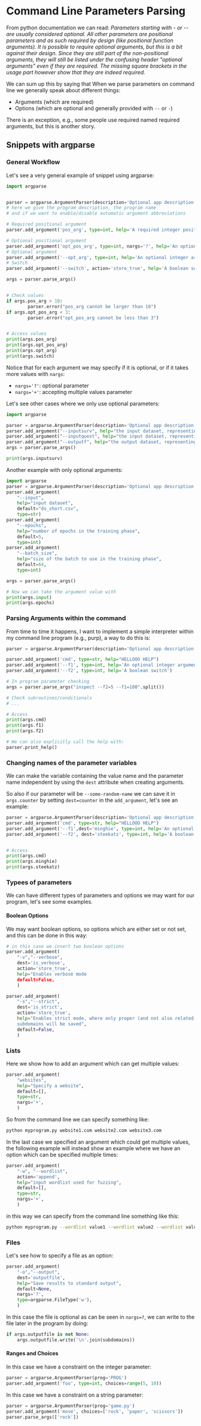 # Command Line Parameters Parsing

From python documentation we can read:
*Parameters starting with - or -- are usually considered optional. 
All other parameters are positional parameters and as such 
required by design (like positional function arguments). 
It is possible to require optional arguments, but this is a bit 
against their design. Since they are still part of the non-positional 
arguments, they will still be listed under the confusing header 
"optional arguments" even if they are required. The missing square 
brackets in the usage part however show that they are indeed required.*

We can sum up this by saying that When we parse parameters on command line 
we generally speak about different things:
* Arguments (which are required)
* Options (which are optional and generally provided with `--` or `-`)

There is an exception, e.g., some people use required named required
arguments, but this is another story.


## Snippets with argparse

### General Workflow

Let's see a very general example of snippet using argparse:
```python
import argparse 


parser = argparse.ArgumentParser(description='Optional app description', prog='myprog', allow_abbrev=False)
# here we give the program description, the program name
# and if we want to enable/disable automatic argument abbreviations

# Required positional argument
parser.add_argument('pos_arg', type=int, help='A required integer positional argument')

# Optional positional argument
parser.add_argument('opt_pos_arg', type=int, nargs='?', help='An optional integer positional argument')
# Optional argument
parser.add_argument('--opt_arg', type=int, help='An optional integer argument')
# Switch
parser.add_argument('--switch', action='store_true', help='A boolean switch')

args = parser.parse_args()


# Check values
if args.pos_arg > 10:
        parser.error("pos_arg cannot be larger than 10")
if args.opt_pos_arg < 3:
        parser.error("opt_pos_arg cannot be less than 3")


# Access values
print(args.pos_arg)
print(args.opt_pos_arg)
print(args.opt_arg)
print(args.switch)
```
Notice that for each argument we may specify if it is optional, or if it takes
more values with `nargs`:
* `nargs='?'`: optional parameter
* `nargs='+'`: accepting multiple values parameter

Let's see other cases where we only use optional parameters:


```python
import argparse

parser = argparse.ArgumentParser(description='Optional app description')
parser.add_argument("--inputsurv", help="the input dataset, representing the good judgement yearly survey csv file")
parser.add_argument("--inputquest", help="the input dataset, representing the good judgement yearly survey csv file")
parser.add_argument("--outputf", help="the output dataset, representing a processed file that can be used to feed a general neural network")
args = parser.parse_args()

print(args.inputsurv)
```


Another example with only optional arguments:
```python
import argparse
parser = argparse.ArgumentParser(description='Optional app description')
parser.add_argument(
    "--input",
    help="input dataset",
    default="ds_short.csv",
    type=str)
parser.add_argument(
    "--epochs",
    help="number of epochs in the training phase",
    default=5,
    type=int)
parser.add_argument(
    "--batch_size",
    help="size of the batch to use in the training phase",
    default=64,
    type=int)

args = parser.parse_args()

# Now we can take the argument value with
print(args.input)
print(args.epochs)
```

### Parsing Arguments within the command

From time to time it happens, I want to implement a simple interpreter within
my command line program (e.g., purp), a way to do this is:

```python
parser = argparse.ArgumentParser(description='Optional app description')

parser.add_argument('cmd', type=str, help="HELLOOO HELP")
parser.add_argument('--f1', type=int, help='An optional integer argument')
parser.add_argument('--f2', type=int, help='A boolean switch')

# In program parameter checking
args = parser.parse_args("inspect --f2=5 --f1=100".split())

# Check subroutines/conditionals
# ... 

# Access
print(args.cmd)
print(args.f1)
print(args.f2)

# We can also explicitly call the help with:
parser.print_help()
```


### Changing names of the parameter variables

We can make the variable containing the value name and the parameter
name independent by using the `dest` attribute when creating arguments.

So also if our parameter will be `--some-random-name` we can save it in
`args.counter` by setting `dest=counter` in the `add_argument`, let's
see an example:

```python
parser = argparse.ArgumentParser(description='Optional app description')
parser.add_argument('cmd', type=str, help="HELLOOO HELP")
parser.add_argument('--f1',dest='minghie', type=int, help='An optional integer argument')
parser.add_argument('--f2', dest='steekatz', type=int, help='A boolean switch')


# Access
print(args.cmd)
print(args.minghie)
print(args.steekatz)
```


### Typees of parameters

We can have different types of parameters and options we may want for our
program, let's see some examples.

#### Boolean Options

We may want boolean options, so options which are either set or not set, and
this can be done in this way:

```python
# in this case we insert two boolean options
parser.add_argument(
    "-v","--verbose",
    dest='is_verbose',
    action='store_true',
    help="Enables verbose mode
    default=False,
    )

parser.add_argument(
    "-s","--strict",
    dest='is_strict',
    action='store_true',
    help="Enables strict mode, where only proper (and not also related)\
    subdomains will be saved",
    default=False,
    )
```

### Lists

Here we show how to add an argument which can get multiple values:

```python
parser.add_argument(
    "websites",
    help="Specify a website",
    default=[],
    type=str,
    nargs='+',
    )
```

So from the command line we can specify something like:
```sh
python myprogram.py website1.com website2.com website3.com 
```

In the last case we specified an argument which could get multiple values, the
following example will instead show an example where we have an option which can
be specified multiple times:
```python
parser.add_argument(
    "-w", "--wordlist",
    action='append',
    help="input wordlist used for fuzzing",
    default=[],
    type=str,
    nargs='+',
    )
```
in this way we can specify from the command line something like this:
```sh
python myprogram.py --wordlist value1 --wordlist value2 --wordlist value3
```

### Files

Let's see how to specify a file as an option:
```python
parser.add_argument(
    "-o","--output",
    dest='outputfile',
    help="Save results to standard output",
    default=None,
    nargs='?',
    type=argparse.FileType('w'),
    )
```

In this case the file is optional as can be seen in `nargs=?`, we can write to
the file later in the program by doing:
```python
if args.outputfile is not None:
    args.outputfile.write('\n'.join(subdomains))
```

#### Ranges and Choices


In this case we have a constraint on the integer parameter:
```python
parser = argparse.ArgumentParser(prog='PROG')
parser.add_argument('foo', type=int, choices=range(5, 10))
```


In this case we have a constraint on a string parameter:
```python
parser = argparse.ArgumentParser(prog='game.py')
parser.add_argument('move', choices=['rock', 'paper', 'scissors'])
parser.parse_args(['rock'])
```



